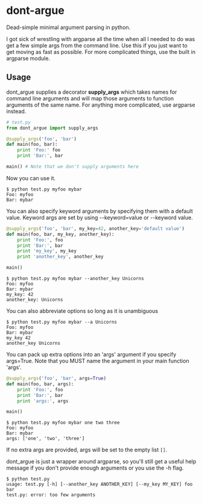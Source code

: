 # dont-argue
Dead-simple minimal argument parsing in python.

I got sick of wrestling with argparse all the time when all I needed to do was
get a few simple args from the command line. Use this if you just want to get
moving as fast as possible. For more complicated things, use the built in
argparse module.

## Usage

dont_argue supplies a decorator **supply_args** which takes names for command
line arguments and will map those arguments to function arguments of the same
name. For anything more complicated, use argparse instead.
```python
# test.py
from dont_argue import supply_args

@supply_args('foo', 'bar')
def main(foo, bar):
    print 'Foo:' foo
    print 'Bar:', bar

main() # Note that we don't supply arguments here
```

Now you can use it.
```
$ python test.py myfoo mybar
Foo: myfoo
Bar: mybar
```

You can also specify keyword arguments by specifying them with a default value.
Keyword args are set by using --keyword=value or --keyword value.
```python
@supply_args('foo', 'bar', my_key=42, another_key='default value')
def main(foo, bar, my_key, another_key):
    print 'Foo:', foo
    print 'Bar:', bar
    print 'my_key', my_key
    print 'another_key', another_key

main()
```

```
$ python test.py myfoo mybar --another_key Unicorns
Foo: myfoo
Bar: mybar
my_key: 42
another_key: Unicorns
```
You can also abbreviate options so long as it is unambiguous
```
$ python test.py myfoo mybar --a Unicorns
Foo: myfoo
Bar: mybar
my_key 42
another_key Unicorns
```

You can pack up extra options into an 'args' argument if you specify args=True.
Note that you MUST name the argument in your main function 'args'.
```python
@supply_args('foo', 'bar', args=True)
def main(foo, bar, args):
    print 'Foo:', foo
    print 'Bar:', bar
    print 'args:', args

main()
```

```
$ python test.py myfoo mybar one two three
Foo: myfoo
Bar: mybar
args: ['one', 'two', 'three']
```

If no extra args are provided, args will be set to the empty list `[]`.

dont_argue is just a wrapper around argparse, so you'll still get a useful help
message if you don't provide enough arguments or you use the -h flag.
```
$ python test.py
usage: test.py [-h] [--another_key ANOTHER_KEY] [--my_key MY_KEY] foo bar
test.py: error: too few arguments
```
